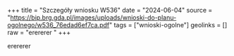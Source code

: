 +++
title = "Szczegóły wniosku W536"
date = "2024-06-04"
source = "https://bip.brg.gda.pl/images/uploads/wnioski-do-planu-ogolnego/w536_76edad6ef7ca.pdf"
tags = ["wnioski-ogolne"]
geolinks = []
raw = "erererer "
+++

erererer



